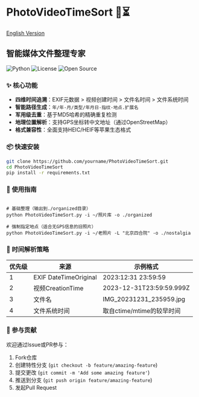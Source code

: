 # PhotoVideoTimeSort 📸⏳
[English Version](https://github.com/liu-XiaoShu/PhotoVideoTimeSort/blob/main/README_en.md)

## 智能媒体文件整理专家

![Python](https://img.shields.io/badge/Python-3.8+-blue)
![License](https://img.shields.io/badge/License-MIT-green)
![Open Source](https://img.shields.io/badge/Open%20Source-✓-success)

### ✨ 核心功能
- **四维时间追溯**：EXIF元数据 > 视频创建时间 > 文件名时间 > 文件系统时间
- **智能路径生成**：`年/年-月/类型/年月日-指纹-地点.扩展名`
- **军用级去重**：基于MD5哈希的精确重复检测
- **地理位置解析**：支持GPS坐标转中文地址（通过OpenStreetMap）
- **格式兼容性**：全面支持HEIC/HEIF等苹果生态格式

### 📦 快速安装
```bash
git clone https://github.com/yourname/PhotoVideoTimeSort.git
cd PhotoVideoTimeSort
pip install -r requirements.txt
```

### 🚀 使用指南

```

# 基础整理（输出到./organized目录）
python PhotoVideoTimeSort.py -i ~/照片库 -o ./organized

# 强制指定地点（适合无GPS信息的旧照片）
python PhotoVideoTimeSort.py -i ~/老照片 -L "北京四合院" -o ./nostalgia
```


### 🧠 时间解析策略

| 优先级 | 来源                  | 示例格式                  |
| ------ | --------------------- | ------------------------- |
| 1      | EXIF DateTimeOriginal | 2023:12:31 23:59:59       |
| 2      | 视频CreationTime      | 2023-12-31T23:59:59.999Z  |
| 3      | 文件名                | IMG_20231231_235959.jpg   |
| 4      | 文件系统时间          | 取自ctime/mtime的较早时间 |

### 🤝 参与贡献

欢迎通过Issue或PR参与：

1. Fork仓库
2. 创建特性分支 (`git checkout -b feature/amazing-feature`)
3. 提交更改 (`git commit -m 'Add some amazing feature'`)
4. 推送到分支 (`git push origin feature/amazing-feature`)
5. 发起Pull Request
